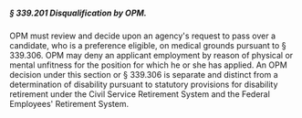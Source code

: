 ##### § 339.201 Disqualification by OPM. #####

OPM must review and decide upon an agency's request to pass over a candidate, who is a preference eligible, on medical grounds pursuant to § 339.306. OPM may deny an applicant employment by reason of physical or mental unfitness for the position for which he or she has applied. An OPM decision under this section or § 339.306 is separate and distinct from a determination of disability pursuant to statutory provisions for disability retirement under the Civil Service Retirement System and the Federal Employees' Retirement System.